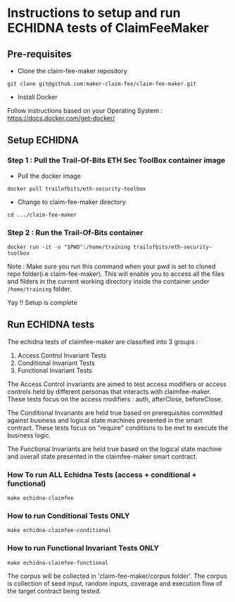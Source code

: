 # Instructions to setup and run ECHIDNA tests of ClaimFeeMaker

## Pre-requisites

- Clone the claim-fee-maker repository

`git clone git@github.com:maker-claim-fee/claim-fee-maker.git`

- Install Docker

Follow instructions based on your Operating System : https://docs.docker.com/get-docker/

## Setup ECHIDNA

### Step 1 : Pull the Trail-Of-Bits ETH Sec ToolBox container image

- Pull the docker image

`docker pull trailofbits/eth-security-toolbox`

- Change to claim-fee-maker directory

`cd .../claim-fee-maker`

### Step 2 : Run the Trail-Of-Bits container

`docker run -it -v "$PWD":/home/training trailofbits/eth-security-toolbox`

Note : Make sure you run this command when your pwd is set to cloned repo folder(i.e claim-fee-maker). This will enable you to access all the files and filders in the current working directory inside the container under `/home/training` folder.

Yay !! Setup is complete

## Run ECHIDNA tests

The echidna tests of claimfee-maker are classified into 3 groups :

1. Access Control Invariant Tests
2. Conditional Invariant Tests
3. Functional Invariant Tests

The Access Control invariants are aimed to test access modifiers or access controls held by different personas that interacts with claimfee-maker. These tests focus on the access modifiers : auth, afterClose, beforeClose.

The Conditional Invariants are held true based on prerequisites committed against business and logical state machines presented in the smart contract. These tests focus on "require" conditions to be met to execute the business logic.

The Functional Invariants are held true based on the logical state machine and overall state presented in the claimfee-maker smart contract.

### How To run ALL Echidna Tests (access + conditional + functional)

`make echidna-claimfee`

### How to run Conditional Tests ONLY

`make echidna-claimfee-conditional`

### How to run Functional Invariant Tests ONLY

`make echidna-claimfee-functional`

The corpus will be collected in 'claim-fee-maker/corpus folder'. The corpus is collection of seed input, random inputs, coverage and execution flow of the target contract being tested.
